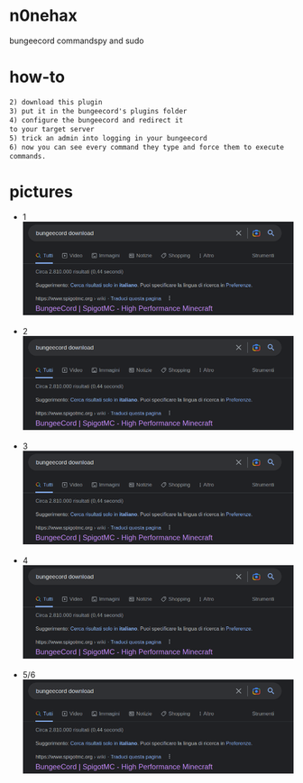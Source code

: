 # n0nehax
bungeecord commandspy and sudo


# how-to
```1) download a bungeecord server
2) download this plugin
3) put it in the bungeecord's plugins folder
4) configure the bungeecord and redirect it 
to your target server
5) trick an admin into logging in your bungeecord
6) now you can see every command they type and force them to execute commands.
```

# pictures
- 1<br>
![alt-text](https://github.com/n0nexist/n0nehax/blob/main/pictures/0.png?raw=true)
<br><br>
- 2<br>
![alt-text](https://github.com/n0nexist/n0nehax/blob/main/pictures/0.png?raw=true)
<br><br>
- 3<br>
![alt-text](https://github.com/n0nexist/n0nehax/blob/main/pictures/0.png?raw=true)
<br><br>
- 4<br>
![alt-text](https://github.com/n0nexist/n0nehax/blob/main/pictures/0.png?raw=true)
<br><br>
- 5/6<br>
![alt-text](https://github.com/n0nexist/n0nehax/blob/main/pictures/0.png?raw=true)
<br><br>
